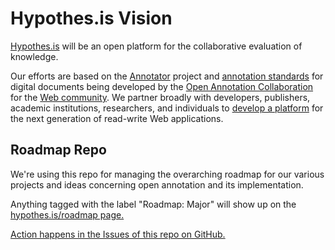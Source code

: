 # Hypothes.is Vision

[Hypothes.is](http://hypothes.is/) will be an open platform for the collaborative evaluation of knowledge.

Our efforts are based on the <a title="Annotator" href="http://okfnlabs.org/projects/annotator/">Annotator</a> project and <a title="Open Annotation Data Model" href="http://www.openannotation.org/spec/core/">annotation standards</a> for digital documents being developed by the <a href="http://openannotation.org/">Open Annotation Collaboration</a> for the <a title="World Wide Web Consortium" href="http://w3.org/">Web community</a>. We partner broadly with developers, publishers, academic institutions, researchers, and individuals to <a title="Contribute" href="/contribute">develop a platform</a> for the next generation of read-write Web applications.

## Roadmap Repo

We're using this repo for managing the overarching roadmap for our various
projects and ideas concerning open annotation and its implementation.

Anything tagged with the label "Roadmap: Major" will show up on the [hypothes.is/roadmap page.](http://hypothes.is/roadmap)

[Action happens in the Issues of this repo on GitHub.](http://github.com/hypothesis/vision/issues/)
